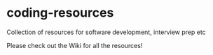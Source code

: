 # coding-resources
Collection of resources for software development, interview prep etc

Please check out the Wiki for all the resources!
